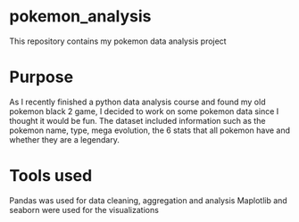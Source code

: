 # pokemon_analysis
This repository contains my pokemon data analysis project

# Purpose
As I recently finished a python data analysis course and found my old pokemon black 2 game, I decided to work on some pokemon data since I thought it would be fun. The dataset included information such as the pokemon name, type, mega evolution, the 6 stats that all pokemon have and whether they are a legendary.

# Tools used
Pandas was used for data cleaning, aggregation and analysis
Maplotlib and seaborn were used for the visualizations

